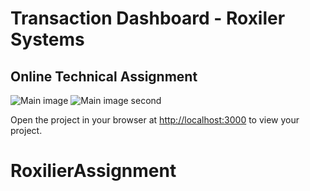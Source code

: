 # Transaction Dashboard - Roxiler Systems

## Online Technical Assignment

![Main image](images/main%20page%20first.png)
![Main image second](images/main%20page%20second.png)

 Open the project in your browser at [http://localhost:3000](http://localhost:3000) to view your project.

# RoxilierAssignment
